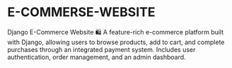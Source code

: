 # E-COMMERSE-WEBSITE
Django E-Commerce Website 🛍️ A feature-rich e-commerce platform built with Django, allowing users to browse products, add to cart, and complete purchases through an integrated payment system. Includes user authentication, order management, and an admin dashboard.

